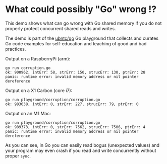 # What could possibly "Go" wrong !?

This demo shows what can go wrong with Go shared memory if you do not properly
protect concurrent shared reads and writes.

The demo is part of the [ubntc/go](https://github.com/ubntc/go) Go playground
that collects and curates Go code examples for self-education and teaching
of good and bad practices.


Output on a RaspberryPi (arm):

    go run corruption.go
    ok: 900962, intErr: 58, strErr: 150, strucErr: 130, ptrErr: 28
    panic: runtime error: invalid memory address or nil pointer dereference


Output on a X1 Carbon (core i7):

    go run playground/corruption/corruption.go
    ok: 983638, intErr: 0, strErr: 227, strucErr: 79, ptrErr: 0


Output on an M1 Mac:

    go run playground/corruption/corruption.go
    ok: 989373, intErr: 0, strErr: 7562, strucErr: 7506, ptrErr: 4
    panic: runtime error: invalid memory address or nil pointer dereference


As you can see, in Go you can easily read bogus (unexpected values) and your program
may even crash if you read and write concurrently without proper `sync`.
